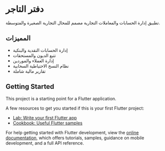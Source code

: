 # دفتر التاجر

تطبيق إدارة الحسابات والمعاملات التجارية مصمم للمحال التجارية الصغيرة والمتوسطة.

## المميزات

- إدارة الحسابات النقدية والبنكية
- تتبع الديون والمستحقات
- إدارة العملاء والموردين
- نظام النسخ الاحتياطية السحابية
- تقارير مالية شاملة

## Getting Started

This project is a starting point for a Flutter application.

A few resources to get you started if this is your first Flutter project:

- [Lab: Write your first Flutter app](https://docs.flutter.dev/get-started/codelab)
- [Cookbook: Useful Flutter samples](https://docs.flutter.dev/cookbook)

For help getting started with Flutter development, view the
[online documentation](https://docs.flutter.dev/), which offers tutorials,
samples, guidance on mobile development, and a full API reference.
